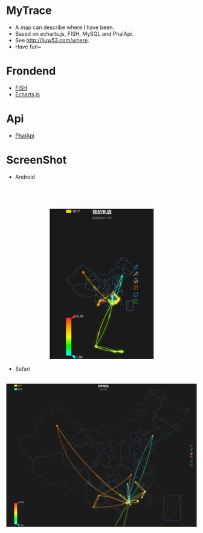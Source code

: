 # MyTrace

- A map can describe where I have been. 
- Based on echarts.js, FISH, MySQL and PhalApi.
- See <http://liuw53.com/where>.
- Have fun~

# Frondend

- [FISH](http://fish.ztesoft.com)
- [Echarts.js](http://echarts.baidu.com)

# Api

- [PhalApi](https://www.phalapi.net)

# ScreenShot

- Android
  
  <!--![Android](./screenshots/Screenshot_Android_V0.0.jpeg)-->
  
  <div align=center><img width="275" src="./screenshots/Screenshot_Android_V0.0.jpeg"/></div>

- Safari

  ![Safari](./screenshots/Screenshot_Mac_V0.0.png)



